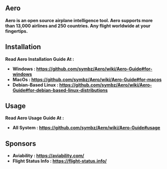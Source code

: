 ## Aero
**Aero is an open source airplane intelligence tool. Aero supports more than 13,000 airlines and 250 countries. Any flight worldwide at your fingertips.**

## Installation
**Read Aero Installation Guide At :**
* **Windows : https://github.com/symbz/Aero/wiki/Aero-Guide#for-windows**
* **MacOs : https://github.com/symbz/Aero/wiki/Aero-Guide#for-macos**
* **Debian-Based Linux : https://github.com/symbz/Aero/wiki/Aero-Guide#for-debian-based-linux-distributions**

## Usage
**Read Aero Usage Guide At :**
* **All System : https://github.com/symbz/Aero/wiki/Aero-Guide#usage**

## Sponsors
* **Aviability : https://aviability.com/**
* **Flight Status Info : https://flight-status.info/**
